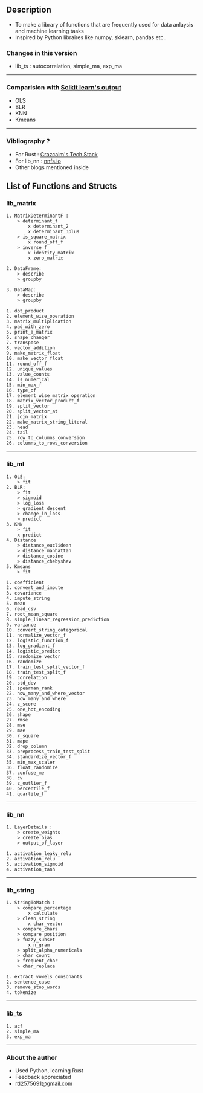 ## Description
* To make a library of functions that are frequently used for data anlaysis and machine learning tasks
* Inspired by Python libraires like numpy, sklearn, pandas etc.. 

### Changes in this version
* lib_ts : autocorrelation, simple_ma, exp_ma

---
### Comparision with [Scikit learn's output](https://github.com/radialHuman/rust_ml/tree/master/from_scratch/src)
* OLS
* BLR
* KNN
* Kmeans
----
### Vibliography ?
* For Rust : [Crazcalm's Tech Stack](https://www.youtube.com/playlist?list=PLVhhUNGAUIQScqB26DdUq4n1Y2n3auM7X)
* For lib_nn : [nnfs.io](https://www.youtube.com/playlist?list=PLQVvvaa0QuDcjD5BAw2DxE6OF2tius3V3)
* Other blogs mentioned inside

## List of Functions and Structs

### lib_matrix
    1. MatrixDeterminantF : 
        > determinant_f
            x determinant_2
            x determinant_3plus
        > is_square_matrix
            x round_off_f
        > inverse_f
            x identity_matrix
            x zero_matrix

    2. DataFrame:
        > describe
        > groupby

    3. DataMap:
        > describe
        > groupby

    1. dot_product
    2. element_wise_operation
    3. matrix_multiplication
    4. pad_with_zero
    5. print_a_matrix
    6. shape_changer
    7. transpose
    8. vector_addition
    9. make_matrix_float
    10. make_vector_float
    11. round_off_f
    12. unique_values
    13. value_counts
    14. is_numerical
    15. min_max_f
    16. type_of
    17. element_wise_matrix_operation
    18. matrix_vector_product_f
    19. split_vector
    20. split_vector_at
    21. join_matrix
    22. make_matrix_string_literal
    23. head
    24. tail
    25. row_to_columns_conversion
    26. columns_to_rows_conversion

---
### lib_ml
    1. OLS:
        > fit
    2. BLR:
        > fit
        > sigmoid
        > log_loss
        > gradient_descent
        > change_in_loss
        > predict
    3. KNN
        > fit
        x predict
    4. Distance
        > distance_euclidean
        > distance_manhattan
        > distance_cosine
        > distance_chebyshev
    5. Kmeans
        > fit

    1. coefficient
    2. convert_and_impute
    3. covariance
    4. impute_string
    5. mean
    6. read_csv
    7. root_mean_square
    8. simple_linear_regression_prediction
    9. variance
    10. convert_string_categorical 
    11. normalize_vector_f
    12. logistic_function_f
    13. log_gradient_f 
    14. logistic_predict 
    15. randomize_vector
    16. randomize
    17. train_test_split_vector_f
    18. train_test_split_f
    19. correlation
    20. std_dev
    21. spearman_rank
    22. how_many_and_where_vector
    23. how_many_and_where
    24. z_score
    25. one_hot_encoding
    26. shape
    27. rmse
    28. mse
    29. mae
    30. r_square
    31. mape
    32. drop_column
    33. preprocess_train_test_split
    34. standardize_vector_f
    35. min_max_scaler
    36. float_randomize
    37. confuse_me
    38. cv
    39. z_outlier_f
    40. percentile_f
    41. quartile_f
---
### lib_nn
    1. LayerDetails :
        > create_weights
        > create_bias
        > output_of_layer

    1. activation_leaky_relu
    2. activation_relu
    3. activation_sigmoid
    4. activation_tanh
---
### lib_string
    1. StringToMatch :
        > compare_percentage
            x calculate
        > clean_string
            x char_vector
        > compare_chars
        > compare_position
        > fuzzy_subset
            x n_gram
        > split_alpha_numericals
        > char_count
        > frequent_char
        > char_replace
    
    1. extract_vowels_consonants
    2. sentence_case
    3. remove_stop_words
    4. tokenize
---
### lib_ts
    1. acf
    2. simple_ma
    3. exp_ma
---
### About the author
* Used Python, learning Rust
* Feedback appreciated
* rd2575691@gmail.com

